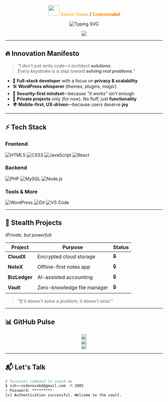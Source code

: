 <p align="center">
  <img src="https://media.giphy.com/media/hvRJCLFzcasrR4ia7z/giphy.gif" width="35" />
  <span style="color:#F4A300;">Samiul Hasan</span> / 
  <span style="background: linear-gradient(90deg, #F4A300, #FF6B00); -webkit-background-clip: text; -webkit-text-fill-color: transparent; font-weight: bold;">Codenovabd</span>
</p>

<p align="center">
  <img src="https://readme-typing-svg.demolab.com?font=Fira+Code&size=30&pause=1000&center=true&vCenter=true&width=800&lines=%F0%9F%92%BB+Full-stack+Alchemist;%F0%9F%93%8B+Turning+%3Ccode%3E+into+%F0%9F%94%A5;%F0%9F%94%92+Privacy-First+Builder;%F0%9F%A7%A0+UX-obsessed%2C+Performance-obsessed" alt="Typing SVG" />
</p>

<p align="center">
  <a href="https://www.linkedin.com/in/PoweredbyCodeNovaBD/">
    <img src="https://img.shields.io/badge/LinkedIn-Connect-blue?style=for-the-badge&logo=linkedin&logoColor=white" />
  </a>
</p>

---

## 🔥 **Innovation Manifesto**
> *"I don't just write code—I architect **solutions**.<br> 
> Every keystroke is a step toward **solving real problems**."*

- 💼 **Full-stack developer** with a focus on **privacy & scalability**
- 🛠️ **WordPress whisperer** (themes, plugins, *magic*)
- 🔐 **Security-first mindset**—because *"it works"* isn't enough
- 🚀 **Private projects** only (for now). No fluff, just **functionality**
- 🌍 **Mobile-first, UX-driven**—because users deserve **joy**

---

## ⚡ **Tech Stack**  
### **Frontend**  
![HTML5](https://img.shields.io/badge/-HTML5-E34F26?style=for-the-badge&logo=html5&logoColor=white)
![CSS3](https://img.shields.io/badge/-CSS3-1572B6?style=for-the-badge&logo=css3&logoColor=white)
![JavaScript](https://img.shields.io/badge/-JavaScript-F7DF1E?style=for-the-badge&logo=javascript&logoColor=000)
![React](https://img.shields.io/badge/-React-61DAFB?style=for-the-badge&logo=react&logoColor=000)

### **Backend**  
![PHP](https://img.shields.io/badge/-PHP-777BB4?style=for-the-badge&logo=php&logoColor=white)
![MySQL](https://img.shields.io/badge/-MySQL-4479A1?style=for-the-badge&logo=mysql)
![Node.js](https://img.shields.io/badge/-Node.js-339933?style=for-the-badge&logo=node.js&logoColor=white)

### **Tools & More**  
![WordPress](https://img.shields.io/badge/-WordPress-21759B?style=for-the-badge&logo=wordpress)
![Git](https://img.shields.io/badge/-Git-F05032?style=for-the-badge&logo=git&logoColor=white)
![VS Code](https://img.shields.io/badge/-VS_Code-007ACC?style=for-the-badge&logo=visual-studio-code)

---

## 🚀 **Stealth Projects**  
*(Private, but powerful)*  

| Project       | Purpose                          | Status |
|--------------|----------------------------------|--------|
| **CloudX**   | Encrypted cloud storage          |  🔒     |
| **NoteX**    | Offline-first notes app          | 🔒     |
| **BizLedger**| AI-assisted accounting           |  🔒     |
| **Vault**    | Zero-knowledge file manager      | 🔒     |

> *"If it doesn't solve a problem, it doesn't exist."*  

---

## 📊 **GitHub Pulse**  
<p align="center">
  <img src="https://github-readme-stats.vercel.app/api?username=Codenovabd&show_icons=true&theme=radical&hide=stars&line_height=40" />
  <br/>
  <img src="https://github-readme-streak-stats.herokuapp.com/?user=Codenovabd&theme=tokyonight" />
  <br/>
  <img src="https://github-profile-summary-cards.vercel.app/api/cards/profile-details?username=Codenovabd&theme=github_dark" />
</p>

---

## 📬 **Let's Talk**  
```bash
# Terminal command to reach me
$ ssh<>codenovabd@gmail.com -M 2005
> Password: *********
[✔] Authentication successful. Welcome to the vault.
